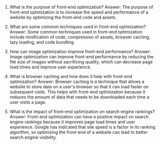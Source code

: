 1. What is the purpose of front-end optimization?
Answer: The purpose of front-end optimization is to increase the speed and performance of a website by optimizing the front-end code and assets.

2. What are some common techniques used in front-end optimization?
Answer: Some common techniques used in front-end optimization include minification of code, compression of assets, browser caching, lazy loading, and code bundling.

3. How can image optimization improve front-end performance?
Answer: Image optimization can improve front-end performance by reducing the file size of images without sacrificing quality, which can decrease page load times and improve user experience.

4. What is browser caching and how does it help with front-end optimization?
Answer: Browser caching is a technique that allows a website to store data on a user's browser so that it can load faster on subsequent visits. This helps with front-end optimization because it reduces the amount of data that needs to be downloaded each time a user visits a page.

5. What is the impact of front-end optimization on search engine rankings?
Answer: Front-end optimization can have a positive impact on search engine rankings because it improves page load times and user experience. Google has indicated that site speed is a factor in its ranking algorithm, so optimizing the front-end of a website can lead to better search engine visibility.